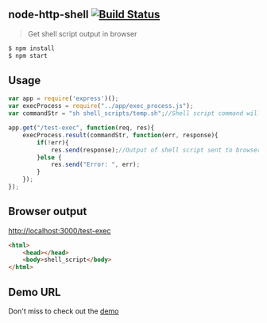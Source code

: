 ## node-http-shell [![Build Status](https://travis-ci.org/samarpanda/node-http-shell.svg?branch=master)](https://travis-ci.org/samarpanda/node-http-shell)

> Get shell script output in browser

```cmd
$ npm install
$ npm start
```

## Usage

```js
var app = require('express')();
var execProcess = require("../app/exec_process.js");
var commandStr = "sh shell_scripts/temp.sh";//Shell script command will be executed.

app.get("/test-exec", function(req, res){
    execProcess.result(commandStr, function(err, response){
        if(!err){
            res.send(response);//Output of shell script sent to browser
        }else {
            res.send("Error: ", err);
        }
    });
});
```


## Browser output

[http://localhost:3000/test-exec](http://localhost:3000/test-exec)
```html
<html>
    <head></head>
    <body>shell_script</body>
</html>
```

## Demo URL

Don't miss to check out the [demo](https://banana-surprise-1671.herokuapp.com/test-exec)
